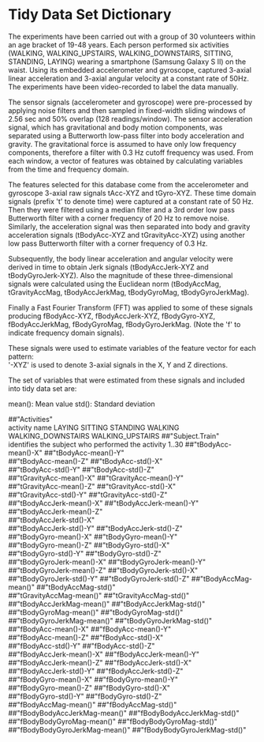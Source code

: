 # Tidy Data Set Dictionary
The experiments have been carried out with a group of 30 volunteers within an age bracket of 19-48 years. Each person performed six activities (WALKING, WALKING_UPSTAIRS, WALKING_DOWNSTAIRS, SITTING, STANDING, LAYING) wearing a smartphone (Samsung Galaxy S II) on the waist. Using its embedded accelerometer and gyroscope, captured 3-axial linear acceleration and 3-axial angular velocity at a constant rate of 50Hz. The experiments have been video-recorded to label the data manually. 

The sensor signals (accelerometer and gyroscope) were pre-processed by applying noise filters and then sampled in fixed-width sliding windows of 2.56 sec and 50% overlap (128 readings/window). The sensor acceleration signal, which has gravitational and body motion components, was separated using a Butterworth low-pass filter into body acceleration and gravity. The gravitational force is assumed to have only low frequency components, therefore a filter with 0.3 Hz cutoff frequency was used. From each window, a vector of features was obtained by calculating variables from the time and frequency domain.

The features selected for this database come from the accelerometer and gyroscope 3-axial raw signals tAcc-XYZ and tGyro-XYZ. These time domain signals (prefix 't' to denote time) were captured at a constant rate of 50 Hz. Then they were filtered using a median filter and a 3rd order low pass Butterworth filter with a corner frequency of 20 Hz to remove noise. Similarly, the acceleration signal was then separated into body and gravity acceleration signals (tBodyAcc-XYZ and tGravityAcc-XYZ) using another low pass Butterworth filter with a corner frequency of 0.3 Hz. 

Subsequently, the body linear acceleration and angular velocity were derived in time to obtain Jerk signals (tBodyAccJerk-XYZ and tBodyGyroJerk-XYZ). Also the magnitude of these three-dimensional signals were calculated using the Euclidean norm (tBodyAccMag, tGravityAccMag, tBodyAccJerkMag, tBodyGyroMag, tBodyGyroJerkMag). 

Finally a Fast Fourier Transform (FFT) was applied to some of these signals producing fBodyAcc-XYZ, fBodyAccJerk-XYZ, fBodyGyro-XYZ, fBodyAccJerkMag, fBodyGyroMag, fBodyGyroJerkMag. (Note the 'f' to indicate frequency domain signals). 

These signals were used to estimate variables of the feature vector for each pattern:  
'-XYZ' is used to denote 3-axial signals in the X, Y and Z directions.

The set of variables that were estimated from these signals and included into tidy data set are: 

mean(): Mean value
std(): Standard deviation


##"Activities"                
activity name LAYING SITTING STANDING WALKING WALKING_DOWNSTAIRS WALKING_UPSTAIRS
##"Subject.Train"             
identifies the subject who performed the activity 1..30 
##"tBodyAcc-mean()-X"
##"tBodyAcc-mean()-Y"          
##"tBodyAcc-mean()-Z"
##"tBodyAcc-std()-X"           
##"tBodyAcc-std()-Y"
##"tBodyAcc-std()-Z"           
##"tGravityAcc-mean()-X"
##"tGravityAcc-mean()-Y"       
##"tGravityAcc-mean()-Z"
##"tGravityAcc-std()-X"        
##"tGravityAcc-std()-Y"
##"tGravityAcc-std()-Z"        
##"tBodyAccJerk-mean()-X"
##"tBodyAccJerk-mean()-Y"      
##"tBodyAccJerk-mean()-Z"       
##"tBodyAccJerk-std()-X"       
##"tBodyAccJerk-std()-Y"
##"tBodyAccJerk-std()-Z"       
##"tBodyGyro-mean()-X"
##"tBodyGyro-mean()-Y"         
##"tBodyGyro-mean()-Z"
##"tBodyGyro-std()-X"          
##"tBodyGyro-std()-Y"
##"tBodyGyro-std()-Z"          
##"tBodyGyroJerk-mean()-X"
##"tBodyGyroJerk-mean()-Y"     
##"tBodyGyroJerk-mean()-Z"
##"tBodyGyroJerk-std()-X"      
##"tBodyGyroJerk-std()-Y"
##"tBodyGyroJerk-std()-Z"
##"tBodyAccMag-mean()"
##"tBodyAccMag-std()"          
##"tGravityAccMag-mean()"
##"tGravityAccMag-std()"       
##"tBodyAccJerkMag-mean()"
##"tBodyAccJerkMag-std()"      
##"tBodyGyroMag-mean()"
##"tBodyGyroMag-std()"         
##"tBodyGyroJerkMag-mean()"
##"tBodyGyroJerkMag-std()"     
##"fBodyAcc-mean()-X"
##"fBodyAcc-mean()-Y"          
##"fBodyAcc-mean()-Z"
##"fBodyAcc-std()-X"           
##"fBodyAcc-std()-Y"
##"fBodyAcc-std()-Z"           
##"fBodyAccJerk-mean()-X"
##"fBodyAccJerk-mean()-Y"      
##"fBodyAccJerk-mean()-Z"
##"fBodyAccJerk-std()-X"       
##"fBodyAccJerk-std()-Y"
##"fBodyAccJerk-std()-Z"       
##"fBodyGyro-mean()-X"
##"fBodyGyro-mean()-Y"         
##"fBodyGyro-mean()-Z"
##"fBodyGyro-std()-X"          
##"fBodyGyro-std()-Y"
##"fBodyGyro-std()-Z"          
##"fBodyAccMag-mean()"
##"fBodyAccMag-std()"          
##"fBodyBodyAccJerkMag-mean()"
##"fBodyBodyAccJerkMag-std()"  
##"fBodyBodyGyroMag-mean()"
##"fBodyBodyGyroMag-std()"     
##"fBodyBodyGyroJerkMag-mean()"
##"fBodyBodyGyroJerkMag-std()" 
